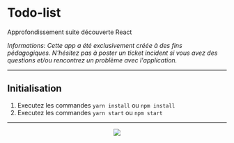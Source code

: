 # Todo-list

Approfondissement suite découverte React

*Informations: Cette app a été exclusivement créée à des fins pédagogiques. N'hésitez pas à poster un ticket incident si vous avez des questions et/ou rencontrez un problème avec l'application.*

<hr />

## Initialisation

1. Executez les commandes ``yarn install`` ou ``npm install``
2. Executez les commandes ``yarn start`` ou ``npm start``

<hr />


<p align="center">
<img alight="center" src="https://i.ibb.co/cLdrhvc/Sans-titre.png">
</p>
